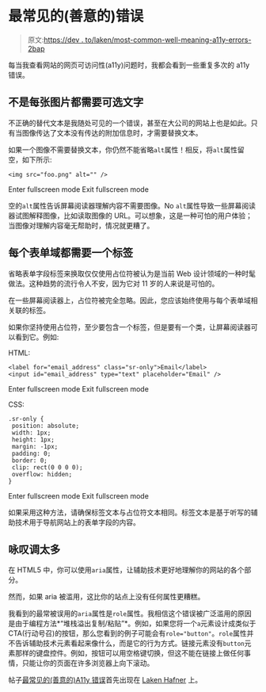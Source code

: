 # 最常见的(善意的)错误

> 原文:[https://dev . to/laken/most-common-well-meaning-a11y-errors-2bap](https://dev.to/laken/most-common-well-meaning-a11y-mistakes-2bap)

每当我查看网站的网页可访问性(a11y)问题时，我都会看到一些重复多次的 a11y 错误。

## 不是每张图片都需要可选文字

不正确的替代文本是我随处可见的一个错误，甚至在大公司的网站上也是如此。只有当图像传达了文本没有传达的附加信息时，才需要替换文本。

如果一个图像不需要替换文本，你仍然不能省略`alt`属性！相反，将`alt`属性留空，如下所示:

```
<img src="foo.png" alt="" /> 
```

Enter fullscreen mode Exit fullscreen mode

空的`alt`属性告诉屏幕阅读器理解内容不需要图像。No `alt`属性导致一些屏幕阅读器试图解释图像，比如读取图像的 URL。可以想象，这是一种可怕的用户体验；当图像对理解内容毫无帮助时，情况就更糟了。

## 每个表单域都需要一个标签

省略表单字段标签来换取仅仅使用占位符被认为是当前 Web 设计领域的一种时髦做法。这种趋势的流行令人不安，因为它对 11 岁的人来说是可怕的。

在一些屏幕阅读器上，占位符被完全忽略。因此，您应该始终使用与每个表单域相关联的标签。

如果你坚持使用占位符，至少要包含一个标签，但是要有一个类，让屏幕阅读器可以看到它。例如:

HTML:

```
<label for="email_address" class="sr-only">Email</label>
<input id="email_address" type="text" placeholder="Email" /> 
```

Enter fullscreen mode Exit fullscreen mode

CSS:

```
.sr-only {
 position: absolute;
 width: 1px;
 height: 1px;
 margin: -1px;
 padding: 0;
 border: 0;
 clip: rect(0 0 0 0);
 overflow: hidden;
} 
```

Enter fullscreen mode Exit fullscreen mode

如果采用这种方法，请确保标签文本与占位符文本相同。标签文本是基于听写的辅助技术用于导航网站上的表单字段的内容。

## 咏叹调太多

在 HTML5 中，你可以使用`aria`属性，让辅助技术更好地理解你的网站的各个部分。

然而，如果 aria 被滥用，这比你的站点上没有任何属性更糟糕。

我看到的最常被误用的`aria`属性是`role`属性。我相信这个错误被广泛滥用的原因是由于编程方法*“堆栈溢出复制/粘贴”*。例如，如果您将一个`a`元素设计成类似于 CTA(行动号召)的按钮，那么您看到的例子可能会有`role="button"`。`role`属性并不告诉辅助技术元素看起来像什么，而是它的行为方式。链接元素没有`button`元素那样的键盘控件。例如，按钮可以用空格键切换，但这不能在链接上做任何事情，只能让你的页面在许多浏览器上向下滚动。

帖子[最常见的(善意的)A11y 错误](https://laken.net/blog/most-common-a11y-mistakes/)首先出现在 [Laken Hafner](https://laken.net) 上。